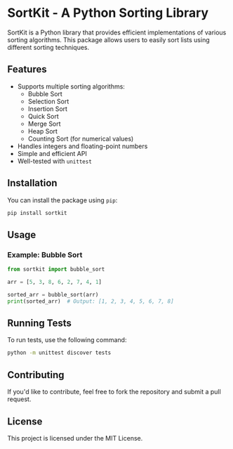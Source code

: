# SortKit - A Python Sorting Library

SortKit is a Python library that provides efficient implementations of various sorting algorithms. This package allows users to easily sort lists using different sorting techniques.

## Features
- Supports multiple sorting algorithms:
  - Bubble Sort
  - Selection Sort
  - Insertion Sort
  - Quick Sort
  - Merge Sort
  - Heap Sort
  - Counting Sort (for numerical values)
- Handles integers and floating-point numbers
- Simple and efficient API
- Well-tested with `unittest`

## Installation
You can install the package using `pip`:

```sh
pip install sortkit
```

## Usage

### Example: Bubble Sort
```python
from sortkit import bubble_sort

arr = [5, 3, 8, 6, 2, 7, 4, 1]

sorted_arr = bubble_sort(arr)
print(sorted_arr)  # Output: [1, 2, 3, 4, 5, 6, 7, 8]
```

## Running Tests
To run tests, use the following command:

```sh
python -m unittest discover tests
```

## Contributing
If you'd like to contribute, feel free to fork the repository and submit a pull request.

## License
This project is licensed under the MIT License.

